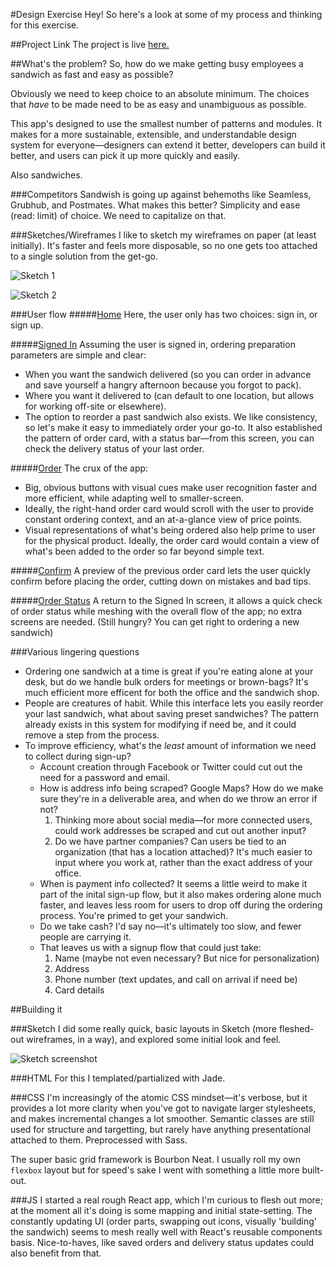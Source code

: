 #Design Exercise
Hey! So here's a look at some of my process and thinking for this exercise.


##Project Link
The project is live [here.](https://outstandy.github.io/sandwish/ "Sandwish")

##What's the problem?
So, how do we make getting busy employees a sandwich as fast and easy as possible? 

Obviously we need to keep choice to an absolute minimum. The choices that _have_ to be made need to be as easy and unambiguous as possible.

This app's designed to use the smallest number of patterns and modules. It makes for a more sustainable, extensible, and understandable design system for everyone—designers can extend it better, developers can build it better, and users can pick it up more quickly and easily. 

Also sandwiches. 

###Competitors
Sandwish is going up against behemoths like Seamless, Grubhub, and Postmates. What makes this better? Simplicity and ease (read: limit) of choice. We need to capitalize on that. 

###Sketches/Wireframes
I like to sketch my wireframes on paper (at least initially). It's faster and feels more disposable, so no one gets too attached to a single solution from the get-go.

![Sketch 1](https://cloud.githubusercontent.com/assets/4308593/18039680/07ede926-6d73-11e6-807b-cfc99def44b7.JPG)

![Sketch 2](https://cloud.githubusercontent.com/assets/4308593/18039679/07edbf50-6d73-11e6-9f8b-7bb64eaf7736.JPG)

###User flow
#####[Home](https://outstandy.github.io/sandwish/ "Home")
Here, the user only has two choices: sign in, or sign up.

#####[Signed In](https://outstandy.github.io/sandwish/signed-in "Signed In")
Assuming the user is signed in, ordering preparation parameters are simple and clear:
* When you want the sandwich delivered (so you can order in advance and save yourself a hangry afternoon because you forgot to pack).
* Where you want it delivered to (can default to one location, but allows for working off-site or elsewhere).
* The option to reorder a past sandwich also exists. We like consistency, so let's make it easy to immediately order your go-to. It also established the pattern of order card, with a status bar—from this screen, you can check the delivery status of your last order.

#####[Order](https://outstandy.github.io/sandwish/order "Order")
The crux of the app: 
* Big, obvious buttons with visual cues make user recognition faster and more efficient, while adapting well to smaller-screen. 
* Ideally, the right-hand order card would scroll with the user to provide constant ordering context, and an at-a-glance view of price points. 
* Visual representations of what's being ordered also help prime to user for the physical product. Ideally, the order card would contain a view of what's been added to the order so far beyond simple text. 

#####[Confirm](https://outstandy.github.io/sandwish/order "Confirm")
A preview of the previous order card lets the user quickly confirm before placing the order, cutting down on mistakes and bad tips. 

#####[Order Status](https://outstandy.github.io/sandwish/signed-in-status "Order Status")
A return to the Signed In screen, it allows a quick check of order status while meshing with the overall flow of the app; no extra screens are needed. (Still hungry? You can get right to ordering a new sandwich)

###Various lingering questions
* Ordering one sandwich at a time is great if you're eating alone at your desk, but do we handle bulk orders for meetings or brown-bags? It's much efficient more efficent for both the office and the sandwich shop.
* People are creatures of habit. While this interface lets you easily reorder your last sandwich, what about saving preset sandwiches? The pattern already exists in this system for modifying if need be, and it could remove a step from the process.
* To improve efficiency, what's the _least_ amount of information we need to collect during sign-up?
  * Account creation through Facebook or Twitter could cut out the need for a password and email.
  * How is address info being scraped? Google Maps? How do we make sure they're in a deliverable area, and when do we throw an error if not?
    1. Thinking more about social media—for more connected users, could work addresses be scraped and cut out another input?
    2. Do we have partner companies? Can users be tied to an organization (that has a location attached)? It's much easier to input where you work at, rather than the exact address of your office.
  * When is payment info collected? It seems a little weird to make it part of the inital sign-up flow, but it also makes ordering alone much faster, and leaves less room for users to drop off during the ordering process. You're primed to get your sandwich. 
  * Do we take cash? I'd say no—it's ultimately too slow, and fewer people are carrying it.
  * That leaves us with a signup flow that could just take:
    1. Name (maybe not even necessary? But nice for personalization)
    2. Address
    3. Phone number (text updates, and call on arrival if need be)
    4. Card details

##Building it

###Sketch
I did some really quick, basic layouts in Sketch (more fleshed-out wireframes, in a way), and explored some initial look and feel. 

![Sketch screenshot](https://cloud.githubusercontent.com/assets/4308593/18039806/55065b52-6d74-11e6-9ce3-a1b5e9816cb5.png)

###HTML
For this I templated/partialized with Jade.

###CSS
I'm increasingly of the atomic CSS mindset—it's verbose, but it provides a lot more clarity when you've got to navigate larger stylesheets, and makes incremental changes a lot smoother. Semantic classes are still used for structure and targetting, but rarely have anything presentational attached to them. Preprocessed with Sass. 

The super basic grid framework is Bourbon Neat. I usually roll my own `flexbox` layout but for speed's sake I went with something a little more built-out. 

###JS
I started a real rough React app, which I'm curious to flesh out more; at the moment all it's doing is some mapping and initial state-setting. The constantly updating UI (order parts, swapping out icons, visually 'building' the sandwich) seems to mesh really well with React's reusable components basis. Nice-to-haves, like saved orders and delivery status updates could also benefit from that. 
